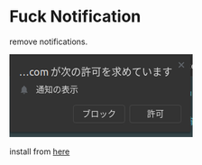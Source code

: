 # Fuck Notification

remove notifications.

![](screenshot.png)

install from [here](https://github.com/shosatojp/fuck-notification/raw/master/main.user.js)
